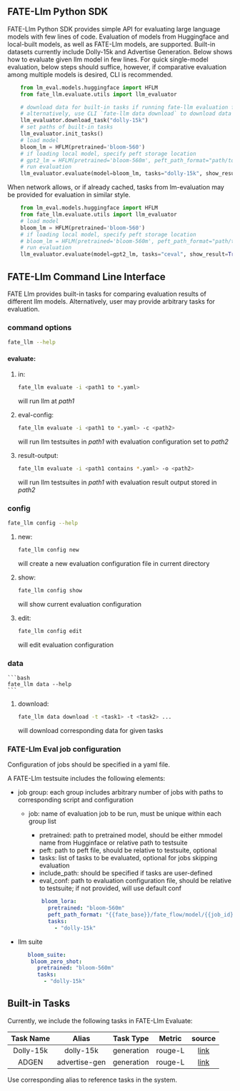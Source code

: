## FATE-Llm Python SDK

FATE-Llm Python SDK provides simple API for evaluating large language models with few lines of code.
Evaluation of models from Huggingface and local-built models, as well as FATE-Llm models, are supported. Built-in datasets currently include Dolly-15k and Advertise Generation.
Below shows how to evaluate given llm model in few lines. For quick single-model evaluation, below steps should suffice, however, if comparative evaluation among multiple models is desired, CLI is recommended.

```python
    from lm_eval.models.huggingface import HFLM
    from fate_llm.evaluate.utils import llm_evaluator

    # download data for built-in tasks if running fate-llm evaluation for the first time 
    # alternatively, use CLI `fate-llm data download` to download data
    llm_evaluator.download_task("dolly-15k")
    # set paths of built-in tasks
    llm_evaluator.init_tasks()
    # load model
    bloom_lm = HFLM(pretrained='bloom-560')
    # if loading local model, specify peft storage location
    # gpt2_lm = HFLM(pretrained='bloom-560m', peft_path_format="path/to/peft")
    # run evaluation
    llm_evaluator.evaluate(model=bloom_lm, tasks="dolly-15k", show_result=True)
```

When network allows, or if already cached, tasks from lm-evaluation may be provided for evaluation in similar style.

```python
    from lm_eval.models.huggingface import HFLM
    from fate_llm.evaluate.utils import llm_evaluator
    # load model
    bloom_lm = HFLM(pretrained='bloom-560')
    # if loading local model, specify peft storage location
    # bloom_lm = HFLM(pretrained='bloom-560m', peft_path_format="path/to/peft")
    # run evaluation
    llm_evaluator.evaluate(model=gpt2_lm, tasks="ceval", show_result=True)
```

## FATE-Llm Command Line Interface

FATE Llm provides built-in tasks for comparing evaluation results of different llm models. 
Alternatively, user may provide arbitrary tasks for evaluation.

### command options

```bash
fate_llm --help
```

#### evaluate:


1. in:

   ```bash
   fate_llm evaluate -i <path1 to *.yaml>
   ```

   will run llm at
   *path1*

2. eval-config:

    ```bash
    fate_llm evaluate -i <path1 to *.yaml> -c <path2>
    ```
  

   will run llm testsuites in *path1* with evaluation configuration set to *path2*

3. result-output:

    ```bash
    fate_llm evaluate -i <path1 contains *.yaml> -o <path2>
    ```

    will run llm testsuites in *path1* with evaluation result output stored in *path2*

### config

```bash
fate_llm config --help
```

1. new:
    ```bash
    fate_llm config new
    ```

    will create a new evaluation configuration file in current directory

2. show:

    ```bash
    fate_llm config show
    ```

    will show current evaluation configuration 

3. edit:

    ```bash
    fate_llm config edit 
    ```

    will edit evaluation configuration

### data
    
    ```bash
    fate_llm data --help
    ```
1. download:

    ```bash
    fate_llm data download -t <task1> -t <task2> ...
    ```

    will download corresponding data for given tasks 


### FATE-Llm Eval job configuration

Configuration of jobs should be specified in a yaml file. 

A FATE-Llm testsuite includes the following elements:

- job group: each group includes arbitrary number of jobs with paths
  to corresponding script and configuration

    - job: name of evaluation job to be run, must be unique within each group
      list
        - pretrained: path to pretrained model, should be either mmodel name from Hugginface or relative path to
          testsuite
        - peft: path to peft file, should be relative to testsuite, 
          optional
        - tasks: list of tasks to be evaluated, optional for jobs skipping evaluation
        - include_path: should be specified if tasks are user-defined
        - eval_conf: path to evaluation configuration file, should be
          relative to testsuite; if not provided, will use default conf

      ```yaml
          bloom_lora:
            pretrained: "bloom-560m"
            peft_path_format: "{{fate_base}}/fate_flow/model/{{job_id}}/guest/{{party_id}}/{{model_task_name}}/0/output/output_model/model_directory"
            tasks:
              - "dolly-15k"

      ```

- llm suite

  ```yaml
     bloom_suite:
      bloom_zero_shot:
        pretrained: "bloom-560m"
        tasks:
          - "dolly-15k"
  ```
  
## Built-in Tasks

Currently, we include the following tasks in FATE-Llm Evaluate:

| Task Name |     Alias     | Task Type  | Metric  |                                  source                                   |
|:---------:|:-------------:|:----------:|:-------:|:-------------------------------------------------------------------------:|
| Dolly-15k |   dolly-15k   | generation | rouge-L |  [link](https://huggingface.co/datasets/databricks/databricks-dolly-15k)  |
|   ADGEN   | advertise-gen | generation | rouge-L |                                 [link](https://github.com/THUDM/ChatGLM-6B/blob/main/ptuning/README_en.md#instructions)                                  |

Use corresponding alias to reference tasks in the system.
